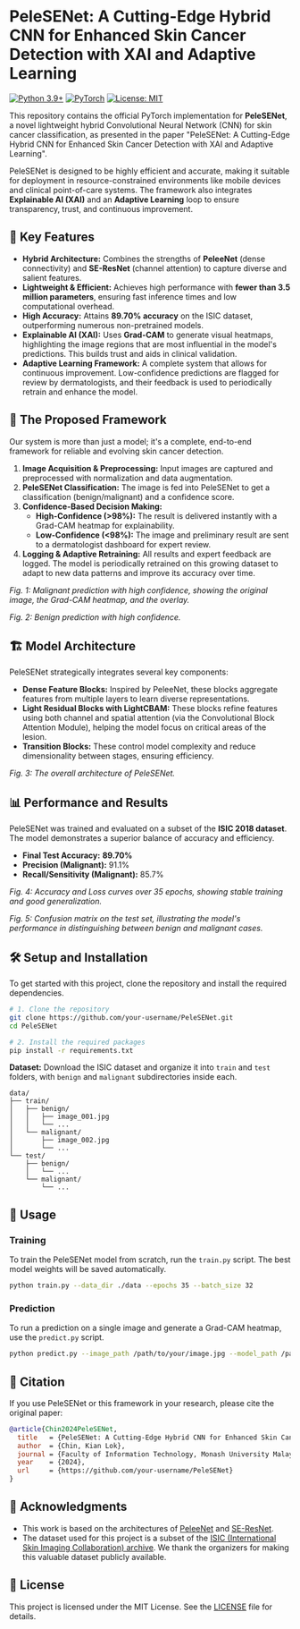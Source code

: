 # PeleSENet: A Cutting-Edge Hybrid CNN for Enhanced Skin Cancer Detection with XAI and Adaptive Learning

[![Python 3.9+](https://img.shields.io/badge/Python-3.9+-blue.svg)](https://www.python.org/downloads/)
[![PyTorch](https://img.shields.io/badge/PyTorch-1.12+-ee4c2c.svg)](https://pytorch.org/)
[![License: MIT](https://img.shields.io/badge/License-MIT-yellow.svg)](https://opensource.org/licenses/MIT)

This repository contains the official PyTorch implementation for **PeleSENet**, a novel lightweight hybrid Convolutional Neural Network (CNN) for skin cancer classification, as presented in the paper "PeleSENet: A Cutting-Edge Hybrid CNN for Enhanced Skin Cancer Detection with ΧΑΙ and Adaptive Learning".

PeleSENet is designed to be highly efficient and accurate, making it suitable for deployment in resource-constrained environments like mobile devices and clinical point-of-care systems. The framework also integrates **Explainable AI (XAI)** and an **Adaptive Learning** loop to ensure transparency, trust, and continuous improvement.

## 🌟 Key Features

*   **Hybrid Architecture:** Combines the strengths of **PeleeNet** (dense connectivity) and **SE-ResNet** (channel attention) to capture diverse and salient features.
*   **Lightweight & Efficient:** Achieves high performance with **fewer than 3.5 million parameters**, ensuring fast inference times and low computational overhead.
*   **High Accuracy:** Attains **89.70% accuracy** on the ISIC dataset, outperforming numerous non-pretrained models.
*   **Explainable AI (XAI):** Uses **Grad-CAM** to generate visual heatmaps, highlighting the image regions that are most influential in the model's predictions. This builds trust and aids in clinical validation.
*   **Adaptive Learning Framework:** A complete system that allows for continuous improvement. Low-confidence predictions are flagged for review by dermatologists, and their feedback is used to periodically retrain and enhance the model.

## 🧬 The Proposed Framework

Our system is more than just a model; it's a complete, end-to-end framework for reliable and evolving skin cancer detection.

1.  **Image Acquisition & Preprocessing:** Input images are captured and preprocessed with normalization and data augmentation.
2.  **PeleSENet Classification:** The image is fed into PeleSENet to get a classification (benign/malignant) and a confidence score.
3.  **Confidence-Based Decision Making:**
    *   **High-Confidence (>98%):** The result is delivered instantly with a Grad-CAM heatmap for explainability.
    *   **Low-Confidence (<98%):** The image and preliminary result are sent to a dermatologist dashboard for expert review.
4.  **Logging & Adaptive Retraining:** All results and expert feedback are logged. The model is periodically retrained on this growing dataset to adapt to new data patterns and improve its accuracy over time.


*Fig. 1: Malignant prediction with high confidence, showing the original image, the Grad-CAM heatmap, and the overlay.*


*Fig. 2: Benign prediction with high confidence.*

## 🏗️ Model Architecture

PeleSENet strategically integrates several key components:

*   **Dense Feature Blocks:** Inspired by PeleeNet, these blocks aggregate features from multiple layers to learn diverse representations.
*   **Light Residual Blocks with LightCBAM:** These blocks refine features using both channel and spatial attention (via the Convolutional Block Attention Module), helping the model focus on critical areas of the lesion.
*   **Transition Blocks:** These control model complexity and reduce dimensionality between stages, ensuring efficiency.


*Fig. 3: The overall architecture of PeleSENet.*

## 📊 Performance and Results

PeleSENet was trained and evaluated on a subset of the **ISIC 2018 dataset**. The model demonstrates a superior balance of accuracy and efficiency.

*   **Final Test Accuracy:** **89.70%**
*   **Precision (Malignant):** 91.1%
*   **Recall/Sensitivity (Malignant):** 85.7%


*Fig. 4: Accuracy and Loss curves over 35 epochs, showing stable training and good generalization.*


*Fig. 5: Confusion matrix on the test set, illustrating the model's performance in distinguishing between benign and malignant cases.*

## 🛠️ Setup and Installation

To get started with this project, clone the repository and install the required dependencies.

```bash
# 1. Clone the repository
git clone https://github.com/your-username/PeleSENet.git
cd PeleSENet

# 2. Install the required packages
pip install -r requirements.txt
```

**Dataset:**
Download the ISIC dataset and organize it into `train` and `test` folders, with `benign` and `malignant` subdirectories inside each.

```
data/
├── train/
│   ├── benign/
│   │   ├── image_001.jpg
│   │   └── ...
│   └── malignant/
│       ├── image_002.jpg
│       └── ...
└── test/
    ├── benign/
    │   └── ...
    └── malignant/
        └── ...
```

## 🚀 Usage

### Training

To train the PeleSENet model from scratch, run the `train.py` script. The best model weights will be saved automatically.

```bash
python train.py --data_dir ./data --epochs 35 --batch_size 32
```

### Prediction

To run a prediction on a single image and generate a Grad-CAM heatmap, use the `predict.py` script.

```bash
python predict.py --image_path /path/to/your/image.jpg --model_path /path/to/best_model.pth
```

## 📜 Citation

If you use PeleSENet or this framework in your research, please cite the original paper:

```bibtex
@article{Chin2024PeleSENet,
  title   = {PeleSENet: A Cutting-Edge Hybrid CNN for Enhanced Skin Cancer Detection with XAI and Adaptive Learning},
  author  = {Chin, Kian Lok},
  journal = {Faculty of Information Technology, Monash University Malaysia},
  year    = {2024},
  url     = {https://github.com/your-username/PeleSENet}
}
```

## 🙏 Acknowledgments

*   This work is based on the architectures of [PeleeNet](https://arxiv.org/abs/1804.06882) and [SE-ResNet](https://arxiv.org/abs/1709.01507).
*   The dataset used for this project is a subset of the [ISIC (International Skin Imaging Collaboration) archive](https://challenge.isic-archive.com/data/). We thank the organizers for making this valuable dataset publicly available.

## 📄 License

This project is licensed under the MIT License. See the [LICENSE](LICENSE) file for details.
